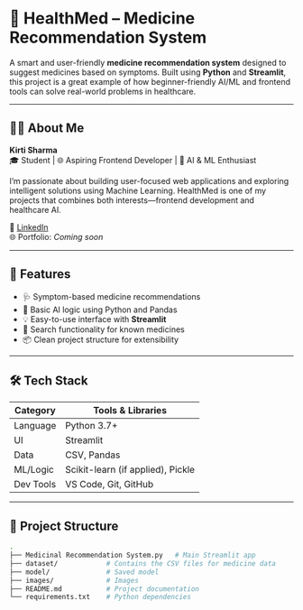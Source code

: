 # 💊 HealthMed – Medicine Recommendation System

A smart and user-friendly **medicine recommendation system** designed to suggest medicines based on symptoms. Built using **Python** and **Streamlit**, this project is a great example of how beginner-friendly AI/ML and frontend tools can solve real-world problems in healthcare.

---

## 👩‍💻 About Me

**Kirti Sharma**  
🎓 Student | 🌐 Aspiring Frontend Developer | 🤖 AI & ML Enthusiast

I’m passionate about building user-focused web applications and exploring intelligent solutions using Machine Learning. HealthMed is one of my projects that combines both interests—frontend development and healthcare AI.

🔗 [LinkedIn](https://www.linkedin.com/in/kirti-sharma-877ba5229/)  
🌐 Portfolio: *Coming soon*

---

## 🚀 Features

- 🩺 Symptom-based medicine recommendations  
- 🧠 Basic AI logic using Python and Pandas  
- 💡 Easy-to-use interface with **Streamlit**  
- 🔎 Search functionality for known medicines  
- 📦 Clean project structure for extensibility  

---

## 🛠️ Tech Stack

| Category    | Tools & Libraries                    |
|-------------|---------------------------------------|
| Language    | Python 3.7+                          |
| UI          | Streamlit                            |
| Data        | CSV, Pandas                          |
| ML/Logic    | Scikit-learn (if applied), Pickle    |
| Dev Tools   | VS Code, Git, GitHub                 |

---

## 📁 Project Structure

```bash
.
├── Medicinal Recommendation System.py   # Main Streamlit app
├── dataset/            # Contains the CSV files for medicine data
├── model/              # Saved model
├── images/             # Images 
├── README.md           # Project documentation
└── requirements.txt    # Python dependencies
